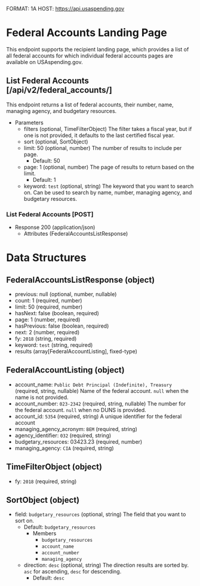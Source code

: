 FORMAT: 1A
HOST: https://api.usaspending.gov


# Federal Accounts Landing Page

This endpoint supports the recipient landing page, which provides a list of all federal accounts for which individual federal accounts pages are available on USAspending.gov.

## List Federal Accounts [/api/v2/federal_accounts/]

This endpoint returns a list of federal accounts, their number, name, managing agency, and budgetary resources.

+ Parameters
    + filters (optional, TimeFilterObject)
        The filter takes a fiscal year, but if one is not provided, it defaults to the last certified fiscal year.
    + sort (optional, SortObject)
    + limit: 50 (optional, number)
        The number of results to include per page.
        + Default: 50
    + page: 1 (optional, number)
        The page of results to return based on the limit.
        + Default: 1
    + keyword: `test` (optional, string)
        The keyword that you want to search on. Can be used to search by name, number, managing agency, and budgetary resources.

### List Federal Accounts [POST]

+ Response 200 (application/json)
    + Attributes (FederalAccountsListResponse)


# Data Structures

## FederalAccountsListResponse (object)
+ previous: null (optional, number, nullable)
+ count: 1 (required, number)
+ limit: 50 (required, number)
+ hasNext: false (boolean, required)
+ page: 1 (number, required)
+ hasPrevious: false (boolean, required)
+ next: 2 (number, required)
+ fy: `2018` (string, required)
+ keyword: `test` (string, required)
+ results (array[FederalAccountListing], fixed-type)

## FederalAccountListing (object)
+ account_name: `Public Debt Principal (Indefinite), Treasury` (required, string, nullable)
    Name of the federal account. `null` when the name is not provided.
+ account_number: `023-2342` (required, string, nullable)
    The number for the federal account. `null` when no DUNS is provided.
+ account_id: `5354` (required, string)
    A unique identifier for the federal account
+ managing_agency_acronym: `BEM` (required, string)
+ agency_identifier: `032` (required, string)
+ budgetary_resources: 03423.23 (required, number)
+ managing_agency: `CIA` (required, string)

## TimeFilterObject (object)
+ fy: `2018` (required, string)

## SortObject (object)
+ field: `budgetary_resources` (optional, string)
    The field that you want to sort on.
    + Default: `budgetary_resources`
        + Members
            + `budgetary_resources`
            + `account_name`
            + `account_number`
            + `managing_agency`
    + direction: `desc` (optional, string)
        The direction results are sorted by. `asc` for ascending, `desc` for descending.
        + Default: `desc`